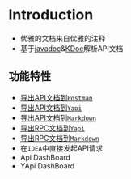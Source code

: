 # Introduction

- 优雅的文档来自优雅的注释
- 基于[javadoc](./docs.md#Javadoc)&[KDoc](./docs.md#KDoc)解析API文档


## 功能特性
- [导出API文档到`Postman`](export2postman.md)
- [导出API文档到`Yapi`](export2yapi.md)
- [导出API文档到`Markdown`](export2markdown.md)
- [导出RPC文档到`Yapi`](export_rpc.md)
- [导出RPC文档到`Markdown`](export_rpc.md)
- 在`IDEA`中直接发起API请求
- Api DashBoard
- YApi DashBoard

